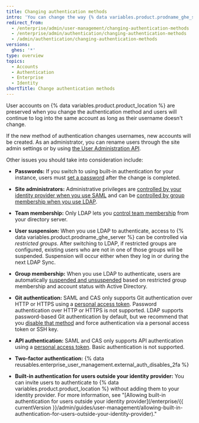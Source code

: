 ```yaml
---
title: Changing authentication methods
intro: 'You can change the way {% data variables.product.prodname_ghe_server %} authenticates with your existing accounts at any time.'
redirect_from:
  - /enterprise/admin/user-management/changing-authentication-methods
  - /enterprise/admin/authentication/changing-authentication-methods
  - /admin/authentication/changing-authentication-methods
versions:
  ghes: '*'
type: overview
topics:
  - Accounts
  - Authentication
  - Enterprise
  - Identity
shortTitle: Change authentication methods
---
```


User accounts on {% data variables.product.product_location %} are preserved when you change the authentication method and users will continue to log into the same account as long as their username doesn't change.

If the new method of authentication changes usernames, new accounts will be created. As an administrator, you can rename users through the site admin settings or by using [the User Administration API](/rest/reference/enterprise-admin#update-the-username-for-a-user).

Other issues you should take into consideration include:

* **Passwords:** If you switch to using built-in authentication for your instance, users must [set a password](/enterprise/user/articles/how-can-i-reset-my-password/) after the change is completed.

* **Site administrators:** Administrative privileges are [controlled by your identity provider when you use SAML](/enterprise/admin/guides/user-management/using-saml/#saml-attributes) and can be [controlled by group membership when you use LDAP](/enterprise/admin/authentication/using-ldap#configuring-ldap-with-your-github-enterprise-server-instance).

* **Team membership:** Only LDAP lets you [control team membership](/enterprise/admin/authentication/using-ldap#configuring-ldap-with-your-github-enterprise-server-instance) from your directory server.

* **User suspension:** When you use LDAP to authenticate, access to {% data variables.product.prodname_ghe_server %} can be controlled via _restricted groups_. After switching to LDAP, if restricted groups are configured, existing users who are not in one of those groups will be suspended. Suspension will occur either when they log in or during the next LDAP Sync.

* **Group membership:** When you use LDAP to authenticate, users are automatically [suspended and unsuspended](/enterprise/admin/guides/user-management/suspending-and-unsuspending-users) based on restricted group membership and account status with Active Directory.

* **Git authentication:** SAML and CAS only supports Git authentication over HTTP or HTTPS using a [personal access token](/articles/creating-an-access-token-for-command-line-use). Password authentication over HTTP or HTTPS is not supported. LDAP supports password-based Git authentication by default, but we recommend that you [disable that method](/enterprise/admin/authentication/using-ldap#disabling-password-authentication-for-git-operations) and force authentication via a personal access token or SSH key.

* **API authentication:** SAML and CAS only supports API authentication using a [personal access token](/articles/creating-an-access-token-for-command-line-use). Basic authentication is not supported.

* **Two-factor authentication:** {% data reusables.enterprise_user_management.external_auth_disables_2fa %}

* **Built-in authentication for users outside your identity provider:** You can invite users to authenticate to {% data variables.product.product_location %} without adding them to your identity provider. For more information, see "[Allowing built-in authentication for users outside your identity provider](/enterprise/{{ currentVersion }}/admin/guides/user-management/allowing-built-in-authentication-for-users-outside-your-identity-provider)."
